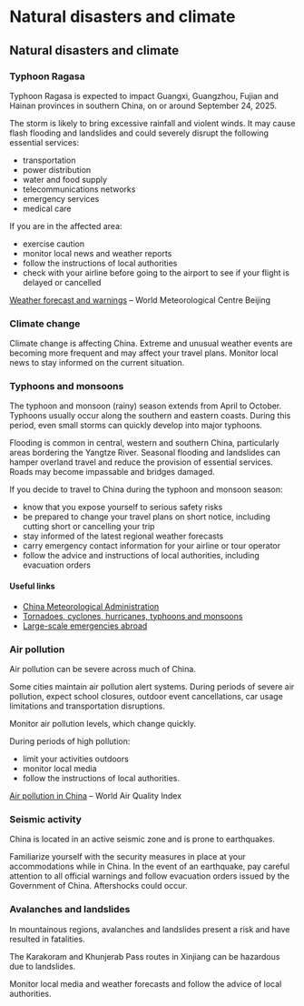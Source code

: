 # Natural disasters and climate

## Natural disasters and climate

### Typhoon Ragasa

Typhoon Ragasa is expected to impact Guangxi, Guangzhou, Fujian and Hainan provinces in southern China, on or around September 24, 2025.

The storm is likely to bring excessive rainfall and violent winds. It may cause flash flooding and landslides and could severely disrupt the following essential services:

* transportation
* power distribution
* water and food supply
* telecommunications networks
* emergency services
* medical care

If you are in the affected area:

* exercise caution
* monitor local news and weather reports
* follow the instructions of local authorities
* check with your airline before going to the airport to see if your flight is delayed or cancelled

[Weather forecast and warnings](https://www.cma.gov.cn/en/forecast/news/202509/t20250922_7348924.html) – World Meteorological Centre Beijing

### Climate change

Climate change is affecting China. Extreme and unusual weather events are becoming more frequent and may affect your travel plans. Monitor local news to stay informed on the current situation.

### Typhoons and monsoons

The typhoon and monsoon (rainy) season extends from April to October. Typhoons usually occur along the southern and eastern coasts. During this period, even small storms can quickly develop into major typhoons.

Flooding is common in central, western and southern China, particularly areas bordering the Yangtze River. Seasonal flooding and landslides can hamper overland travel and reduce the provision of essential services. Roads may become impassable and bridges damaged.

If you decide to travel to China during the typhoon and monsoon season:

* know that you expose yourself to serious safety risks
* be prepared to change your travel plans on short notice, including cutting short or cancelling your trip
* stay informed of the latest regional weather forecasts
* carry emergency contact information for your airline or tour operator
* follow the advice and instructions of local authorities, including evacuation orders

#### Useful links

* [China Meteorological Administration](http://www.cma.gov.cn/en2014/)
* [Tornadoes, cyclones, hurricanes, typhoons and monsoons](https://travel.gc.ca/travelling/health-safety/hurricanes-typhoons-cyclones-monsoons)
* [Large-scale emergencies abroad](https://travel.gc.ca/assistance/emergency-info/large-scale-emergencies-abroad)

### Air pollution

Air pollution can be severe across much of China.

Some cities maintain air pollution alert systems. During periods of severe air pollution, expect school closures, outdoor event cancellations, car usage limitations and transportation disruptions.

Monitor air pollution levels, which change quickly.

During periods of high pollution:

* limit your activities outdoors
* monitor local media
* follow the instructions of local authorities.

[Air pollution in China](http://aqicn.org/city/beijing/) – World Air Quality Index

### Seismic activity

China is located in an active seismic zone and is prone to earthquakes.

Familiarize yourself with the security measures in place at your accommodations while in China. In the event of an earthquake, pay careful attention to all official warnings and follow evacuation orders issued by the Government of China. Aftershocks could occur.

### Avalanches and landslides

In mountainous regions, avalanches and landslides present a risk and have resulted in fatalities.

The Karakoram and Khunjerab Pass routes in Xinjiang can be hazardous due to landslides.

Monitor local media and weather forecasts and follow the advice of local authorities.